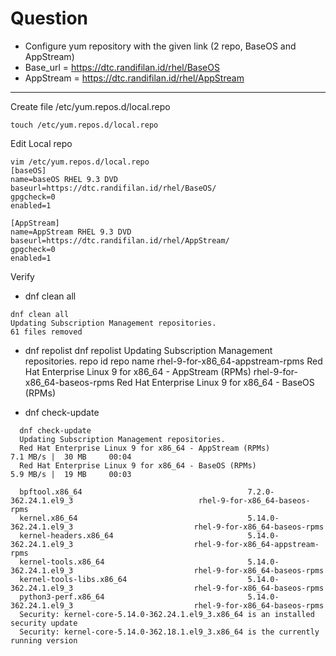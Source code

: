 # Question
- Configure yum repository with the given link (2 repo, BaseOS and AppStream)
- Base_url = https://dtc.randifilan.id/rhel/BaseOS
- AppStream = https://dtc.randifilan.id/rhel/AppStream
---

Create file /etc/yum.repos.d/local.repo
```
touch /etc/yum.repos.d/local.repo
```

Edit Local repo
```
vim /etc/yum.repos.d/local.repo
[baseOS]
name=baseOS RHEL 9.3 DVD
baseurl=https://dtc.randifilan.id/rhel/BaseOS/
gpgcheck=0
enabled=1

[AppStream]
name=AppStream RHEL 9.3 DVD
baseurl=https://dtc.randifilan.id/rhel/AppStream/
gpgcheck=0
enabled=1
```

Verify
- dnf clean all
```
dnf clean all
Updating Subscription Management repositories.
61 files removed
```

- dnf repolist
  dnf repolist
  Updating Subscription Management repositories.
  repo id                                             repo name
  rhel-9-for-x86_64-appstream-rpms                    Red Hat Enterprise Linux 9 for x86_64 - AppStream (RPMs)
  rhel-9-for-x86_64-baseos-rpms                       Red Hat Enterprise Linux 9 for x86_64 - BaseOS (RPMs)

- dnf check-update
````
  dnf check-update
  Updating Subscription Management repositories.
  Red Hat Enterprise Linux 9 for x86_64 - AppStream (RPMs)                                           7.1 MB/s |  30 MB     00:04    
  Red Hat Enterprise Linux 9 for x86_64 - BaseOS (RPMs)                                              5.9 MB/s |  19 MB     00:03    
  
  bpftool.x86_64                                     7.2.0-362.24.1.el9_3                            rhel-9-for-x86_64-baseos-rpms   
  kernel.x86_64                                      5.14.0-362.24.1.el9_3                           rhel-9-for-x86_64-baseos-rpms   
  kernel-headers.x86_64                              5.14.0-362.24.1.el9_3                           rhel-9-for-x86_64-appstream-rpms
  kernel-tools.x86_64                                5.14.0-362.24.1.el9_3                           rhel-9-for-x86_64-baseos-rpms   
  kernel-tools-libs.x86_64                           5.14.0-362.24.1.el9_3                           rhel-9-for-x86_64-baseos-rpms   
  python3-perf.x86_64                                5.14.0-362.24.1.el9_3                           rhel-9-for-x86_64-baseos-rpms   
  Security: kernel-core-5.14.0-362.24.1.el9_3.x86_64 is an installed security update
  Security: kernel-core-5.14.0-362.18.1.el9_3.x86_64 is the currently running version
````
